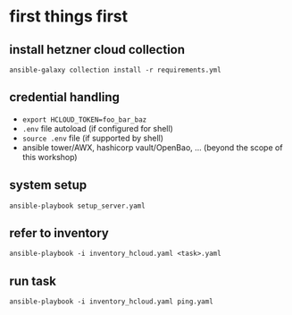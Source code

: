# first things first

## install hetzner cloud collection

```
ansible-galaxy collection install -r requirements.yml
```

## credential handling

- `export HCLOUD_TOKEN=foo_bar_baz`
- `.env` file autoload (if configured for shell)
- `source .env` file (if supported by shell)
- ansible tower/AWX, hashicorp vault/OpenBao, ... (beyond the scope of this workshop)

## system setup

`ansible-playbook setup_server.yaml`

## refer to inventory

`ansible-playbook -i inventory_hcloud.yaml <task>.yaml`

## run task

`ansible-playbook -i inventory_hcloud.yaml ping.yaml`
